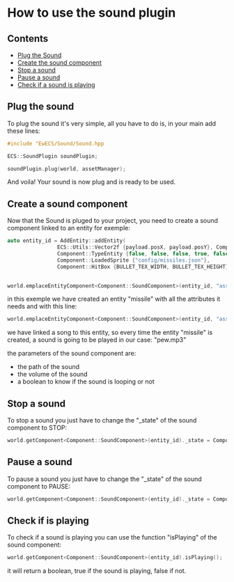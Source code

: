 # How to use the sound plugin
## Contents

- [Plug the Sound](#Plug-the-sound)
- [Create the sound component](#Create-a-sound-component)
- [Stop a sound](#stop-a-sound)
- [Pause a sound](#pause-a-sound)
- [Check if a sound is playing](#check-if-is-playing)

## Plug the sound
To plug the sound it's very simple, all you have to do is, in your main add these lines:

```c++
#include "EwECS/Sound/Sound.hpp

ECS::SoundPlugin soundPlugin;

soundPlugin.plug(world, assetManager);
```

And voila! Your sound is now plug and is ready to be used.

## Create a sound component

Now that the Sound is pluged to your project, you need to create a sound component linked to an entity for exemple:

```c++
auto entity_id = AddEntity::addEntity(
                ECS::Utils::Vector2f {payload.posX, payload.posY}, Component::Speed {BULLET_SPEED},
                Component::TypeEntity {false, false, false, true, false,false, false, payload.bulletId, false},
                Component::LoadedSprite {"config/missiles.json"},
                Component::HitBox {BULLET_TEX_WIDTH, BULLET_TEX_HEIGHT}, Component::IsAlive {false, 0});
                

world.emplaceEntityComponent<Component::SoundComponent>(entity_id, "assets/sounds/pew.mp3", 40, false);
```

in this exemple we have created an entity "missile" with all the attributes it needs and with this line:

```c++
world.emplaceEntityComponent<Component::SoundComponent>(entity_id, "assets/sounds/pew.mp3", 40, false);
```

we have linked a song to this entity, so every time the entity "missile" is created, a sound is going to be played in our case: "pew.mp3"

the parameters of the sound component are:
- the path of the sound
- the volume of the sound
- a boolean to know if the sound is looping or not

## Stop a sound
To stop a sound you just have to change the "_state" of the sound component to STOP:

```c++
world.getComponent<Component::SoundComponent>(entity_id)._state = Component::SoundComponent::State::STOP;
```

## Pause a sound
To pause a sound you just have to change the "_state" of the sound component to PAUSE:

```c++
world.getComponent<Component::SoundComponent>(entity_id)._state = Component::SoundComponent::State::PAUSE;
```

## Check if is playing
To check if a sound is playing you can use the function "isPlaying" of the sound component:

```c++
world.getComponent<Component::SoundComponent>(entity_id).isPlaying();
```
it will return a boolean, true if the sound is playing, false if not.
